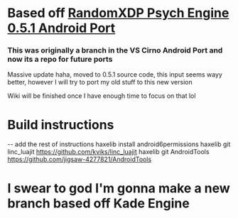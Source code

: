 # Based off [RandomXDP Psych Engine 0.5.1 Android Port](https://github.com/Randomxdp/Psych-Engine-0.5.1-Android-Port)
### This was originally a branch in the VS Cirno Android Port and now its a repo for future ports
Massive update haha, moved to 0.5.1 source code, this input seems wayy better, however I will try to port my old stuff to this new version

Wiki will be finished once I have enough time to focus on that lol

# Build instructions
-- add the rest of instructions
haxelib install android6permissions
haxelib git linc_luajit https://github.com/kviks/linc_luajit
haxelib git AndroidTools https://github.com/jigsaw-4277821/AndroidTools


# I swear to god I'm gonna make a new branch based off Kade Engine
